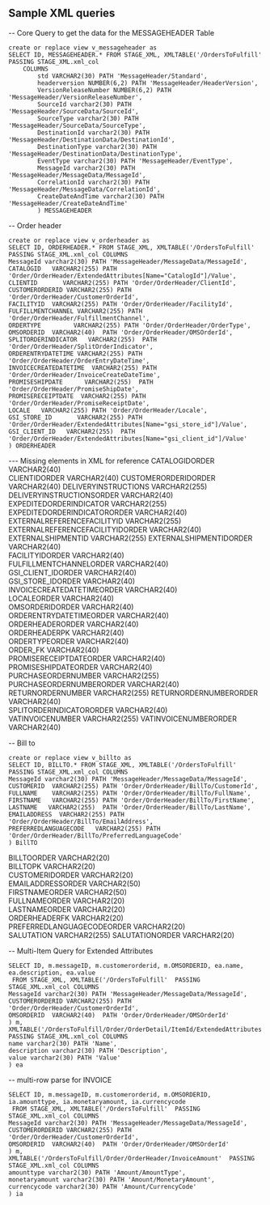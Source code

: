 ## Sample XML queries

-- Core Query to get the data for the MESSAGEHEADER Table
```
create or replace view v_messageheader as
SELECT ID, MESSAGEHEADER.* FROM STAGE_XML, XMLTABLE('/OrdersToFulfill'  PASSING STAGE_XML.xml_col
    COLUMNS
        std VARCHAR2(30) PATH 'MessageHeader/Standard',
        headerversion NUMBER(6,2) PATH 'MessageHeader/HeaderVersion',
        VersionReleaseNumber NUMBER(6,2) PATH 'MessageHeader/VersionReleaseNumber',
        SourceId varchar2(30) PATH 'MessageHeader/SourceData/SourceId',
        SourceType varchar2(30) PATH 'MessageHeader/SourceData/SourceType',
        DestinationId varchar2(30) PATH 'MessageHeader/DestinationData/DestinationId',
        DestinationType varchar2(30) PATH 'MessageHeader/DestinationData/DestinationType',
        EventType varchar2(30) PATH 'MessageHeader/EventType',
        MessageId varchar2(30) PATH 'MessageHeader/MessageData/MessageId',
        CorrelationId varchar2(30) PATH 'MessageHeader/MessageData/CorrelationId',
        CreateDateAndTime varchar2(30) PATH 'MessageHeader/CreateDateAndTime'
        ) MESSAGEHEADER
```

-- Order header
```
create or replace view v_orderheader as
SELECT ID, ORDERHEADER.* FROM STAGE_XML, XMLTABLE('/OrdersToFulfill'  PASSING STAGE_XML.xml_col COLUMNS
MessageId varchar2(30) PATH 'MessageHeader/MessageData/MessageId',
CATALOGID   VARCHAR2(255) PATH 'Order/OrderHeader/ExtendedAttributes[Name="CatalogId"]/Value',
CLIENTID       VARCHAR2(255) PATH 'Order/OrderHeader/ClientId',
CUSTOMERORDERID VARCHAR2(255) PATH 'Order/OrderHeader/CustomerOrderId',
FACILITYID  VARCHAR2(255) PATH 'Order/OrderHeader/FacilityId',
FULFILLMENTCHANNEL VARCHAR2(255) PATH 'Order/OrderHeader/FulfillmentChannel',
ORDERTYPE         VARCHAR2(255) PATH 'Order/OrderHeader/OrderType',
OMSORDERID  VARCHAR2(40)  PATH 'Order/OrderHeader/OMSOrderId',
SPLITORDERINDICATOR   VARCHAR2(255)  PATH 'Order/OrderHeader/SplitOrderIndicator',
ORDERENTRYDATETIME VARCHAR2(255) PATH 'Order/OrderHeader/OrderEntryDateTime',
INVOICECREATEDATETIME  VARCHAR2(255) PATH 'Order/OrderHeader/InvoiceCreateDateTime',
PROMISESHIPDATE      VARCHAR2(255)  PATH 'Order/OrderHeader/PromiseShipDate',
PROMISERECEIPTDATE  VARCHAR2(255) PATH 'Order/OrderHeader/PromiseReceiptDate',
LOCALE   VARCHAR2(255) PATH 'Order/OrderHeader/Locale',
GSI_STORE_ID       VARCHAR2(255) PATH 'Order/OrderHeader/ExtendedAttributes[Name="gsi_store_id"]/Value',
GSI_CLIENT_ID   VARCHAR2(255)  PATH 'Order/OrderHeader/ExtendedAttributes[Name="gsi_client_id"]/Value'
) ORDERHEADER
```

--- Missing elements in XML for reference
CATALOGIDORDER VARCHAR2(40)  
CLIENTIDORDER  VARCHAR2(40)
CUSTOMERORDERIDORDER VARCHAR2(40)
DELIVERYINSTRUCTIONS VARCHAR2(255)
DELIVERYINSTRUCTIONSORDER VARCHAR2(40)  
EXPEDITEDORDERINDICATOR  VARCHAR2(255)
EXPEDITEDORDERINDICATORORDER VARCHAR2(40)  
EXTERNALREFERENCEFACILITYID  VARCHAR2(255)
EXTERNALREFERENCEFACILITYIDORDER VARCHAR2(40)  
EXTERNALSHIPMENTID  VARCHAR2(255)
EXTERNALSHIPMENTIDORDER  VARCHAR2(40)  
FACILITYIDORDER  VARCHAR2(40)  
FULFILLMENTCHANNELORDER VARCHAR2(40)  
GSI_CLIENT_IDORDER VARCHAR2(40)  
GSI_STORE_IDORDER  VARCHAR2(40)  
INVOICECREATEDATETIMEORDER VARCHAR2(40)  
LOCALEORDER VARCHAR2(40)  
OMSORDERIDORDER VARCHAR2(40)  
ORDERENTRYDATETIMEORDER  VARCHAR2(40)  
ORDERHEADERORDER   VARCHAR2(40)  
ORDERHEADERPK     VARCHAR2(40)  
ORDERTYPEORDER     VARCHAR2(40)  
ORDER_FK           VARCHAR2(40)  
PROMISERECEIPTDATEORDER  VARCHAR2(40)  
PROMISESHIPDATEORDER  VARCHAR2(40)  
PURCHASEORDERNUMBER    VARCHAR2(255)
PURCHASEORDERNUMBERORDER   VARCHAR2(40)  
RETURNORDERNUMBER    VARCHAR2(255)
RETURNORDERNUMBERORDER VARCHAR2(40)  
SPLITORDERINDICATORORDER VARCHAR2(40)  
VATINVOICENUMBER      VARCHAR2(255)
VATINVOICENUMBERORDER   VARCHAR2(40)


-- Bill to
```
create or replace view v_billto as
SELECT ID, BILLTO.* FROM STAGE_XML, XMLTABLE('/OrdersToFulfill'  PASSING STAGE_XML.xml_col COLUMNS
MessageId varchar2(30) PATH 'MessageHeader/MessageData/MessageId',
CUSTOMERID  VARCHAR2(255) PATH 'Order/OrderHeader/BillTo/CustomerId',
FULLNAME    VARCHAR2(255) PATH 'Order/OrderHeader/BillTo/FullName',
FIRSTNAME   VARCHAR2(255) PATH 'Order/OrderHeader/BillTo/FirstName',
LASTNAME   VARCHAR2(255)  PATH 'Order/OrderHeader/BillTo/LastName',
EMAILADDRESS  VARCHAR2(255) PATH 'Order/OrderHeader/BillTo/EmailAddress',
PREFERREDLANGUAGECODE   VARCHAR2(255) PATH 'Order/OrderHeader/BillTo/PreferredLanguageCode'
) BillTO
```
BILLTOORDER VARCHAR2(20)  
BILLTOPK  VARCHAR2(20)  
CUSTOMERIDORDER  VARCHAR2(20)  
EMAILADDRESSORDER  VARCHAR2(50)  
FIRSTNAMEORDER  VARCHAR2(50)  
FULLNAMEORDER   VARCHAR2(20)  
LASTNAMEORDER  VARCHAR2(20)  
ORDERHEADERFK   VARCHAR2(20)  
PREFERREDLANGUAGECODEORDER  VARCHAR2(20)  
SALUTATION     VARCHAR2(255)
SALUTATIONORDER  VARCHAR2(20)   



-- Multi-Item Query for Extended Attributes

```
SELECT ID, m.messageID, m.customerorderid, m.OMSORDERID, ea.name, ea.description, ea.value
 FROM STAGE_XML, XMLTABLE('/OrdersToFulfill'  PASSING STAGE_XML.xml_col COLUMNS
MessageId varchar2(30) PATH 'MessageHeader/MessageData/MessageId',
CUSTOMERORDERID VARCHAR2(255) PATH 'Order/OrderHeader/CustomerOrderId',
OMSORDERID  VARCHAR2(40)  PATH 'Order/OrderHeader/OMSOrderId'
) m,
XMLTABLE('/OrdersToFulfill/Order/OrderDetail/ItemId/ExtendedAttributes'  PASSING STAGE_XML.xml_col COLUMNS
name varchar2(30) PATH 'Name',
description varchar2(30) PATH 'Description',
value varchar2(30) PATH 'Value'
) ea
```

-- multi-row parse for INVOICE
```
SELECT ID, m.messageID, m.customerorderid, m.OMSORDERID, ia.amounttype, ia.monetaryamount, ia.currencycode
 FROM STAGE_XML, XMLTABLE('/OrdersToFulfill'  PASSING STAGE_XML.xml_col COLUMNS
MessageId varchar2(30) PATH 'MessageHeader/MessageData/MessageId',
CUSTOMERORDERID VARCHAR2(255) PATH 'Order/OrderHeader/CustomerOrderId',
OMSORDERID  VARCHAR2(40)  PATH 'Order/OrderHeader/OMSOrderId'
) m,
XMLTABLE('/OrdersToFulfill/Order/OrderHeader/InvoiceAmount'  PASSING STAGE_XML.xml_col COLUMNS
amounttype varchar2(30) PATH 'Amount/AmountType',
monetaryamount varchar2(30) PATH 'Amount/MonetaryAmount',
currencycode varchar2(30) PATH 'Amount/CurrencyCode'
) ia
```

